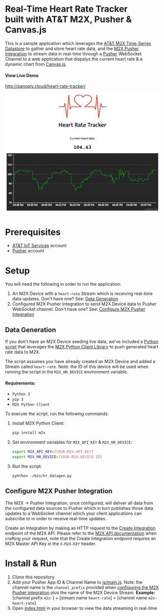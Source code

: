 # Real-Time Heart Rate Tracker <br/> built with AT&T M2X, Pusher & Canvas.js

This is a sample application which leverages the [AT&T M2X Time-Series Datastore](https://m2x.att.com) to gather and store heart rate data, and the [M2X Pusher Integration](https://m2x.att.com/developer/documentation/integrations#pusher-sink-integration) to stream data in real-time through a [Pusher](https://pusher.com/) WebSocket Channel to a web application that dispalys the current heart rate & a dynamic chart from [Canvas.js](http://canvasjs.com/html5-javascript-dynamic-chart/).

#### View Live Demo
http://panoply.cloud/heart-rate-tracker/

![Heart Rate Tracker](images/heart-rate-tracker.gif)

# Prerequisites

* [AT&T IoT Services](https://m2x.att.com/signup) account
* [Pusher](https://pusher.com/signup) account

# Setup

You will need the following in order to run the application:

1. An M2X Device with a `heart-rate` Stream which is receiving real-time data updates. Don't have one? See: [Data Generation](#data-generation)
2. Configured M2X Pusher Integration to send M2X Device data to Pusher WebSocket channel. Don't have one? See: [Configure M2X Pusher Integration](#configure-m2x-pusher-integration)

## Data Generation

If you don't have an M2X Device seeding live data, we've included a [Python script](bin/hr_datagen.py) that leverages the [M2X Python Client Library](https://github.com/attm2x/m2x-python) to push generated heart rate data to M2X.

The script assumes you have already created an M2X Device and added a Stream called `heart-rate`. Note: the ID of this device will be used when running the script in the `M2X_HR_DEVICE` environment variable.

#### Requirements: 

* `Python 3`
* `pip 3`
* `M2X Python Client` 

To execute the script, run the following commands:

1. Install M2X Python Client:
    ```bash
    pip install m2x
    ```

2. Set environment variables for `M2X_API_KEY` & `M2X_HR_DEVICE`:
    ```bash
    export M2X_API_KEY=[YOUR-M2X-API-KEY]
    export M2X_HR_DEVICE=[YOUR-M2X-DEVICE-ID]
    ```

2. Run the script:
    ```bash
    pyhthon ./bin/hr_datagen.py
    ```

## Configure M2X Pusher Integration

The M2X -> Pusher Integration, once configured, will deliver all data from the configured data sources to Pusher which in turn publishes those data updates to a WebSocket channel which your client applications can subscribe to in order to receive real-time updates.

Create an Integration by making an HTTP request to the [Create Integration](https://m2x.att.com/developer/documentation/integrations#Create-Integration) endpoint of the M2X API. Please refer to the [M2X API documentation](https://m2x.att.com/developer/documentation) when crafting your request, note that the Create Integration endpoint requires an M2X Master API Key in the `X-M2X-KEY` header.

# Install & Run

1. Clone this repository
2. Add your Pusher App ID & Channel Name to [js/main.js](js/main.js). Note: the channel name is the `channel_prefix` provided when [configuring the M2X Pusher integration](#configure-m2x-pusher-integration) plus the name of the M2X Device Stream. __Example:__ [channel prefix `m2x-`] + [stream name `heart-rate`] = [channel name `m2x-heart-rate`]
3. Open [index.html](index.html) in your browser to view the data streaming in real-time
